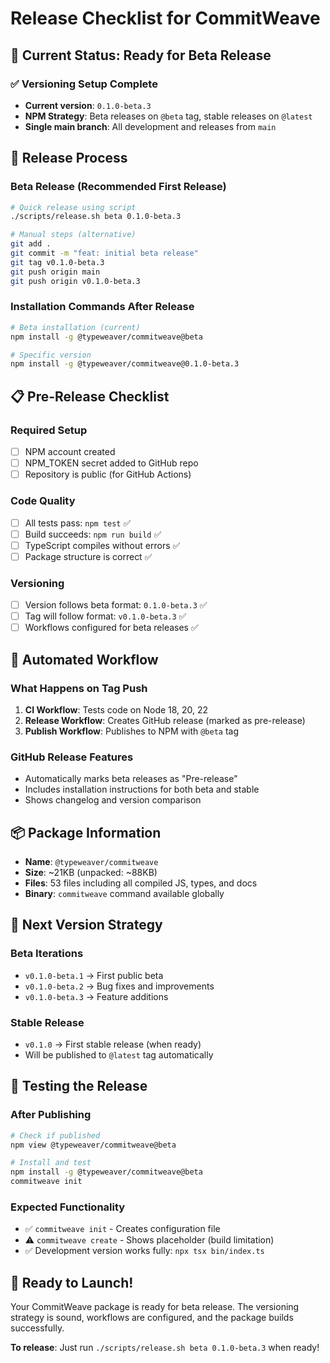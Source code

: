 # Release Checklist for CommitWeave

## 🎯 **Current Status: Ready for Beta Release**

### ✅ **Versioning Setup Complete**
- **Current version**: `0.1.0-beta.3`
- **NPM Strategy**: Beta releases on `@beta` tag, stable releases on `@latest`
- **Single main branch**: All development and releases from `main`

## 🚀 **Release Process**

### Beta Release (Recommended First Release)
```bash
# Quick release using script
./scripts/release.sh beta 0.1.0-beta.3

# Manual steps (alternative)
git add .
git commit -m "feat: initial beta release"
git tag v0.1.0-beta.3
git push origin main
git push origin v0.1.0-beta.3
```

### Installation Commands After Release
```bash
# Beta installation (current)
npm install -g @typeweaver/commitweave@beta

# Specific version
npm install -g @typeweaver/commitweave@0.1.0-beta.3
```

## 📋 **Pre-Release Checklist**

### Required Setup
- [ ] NPM account created
- [ ] NPM_TOKEN secret added to GitHub repo
- [ ] Repository is public (for GitHub Actions)

### Code Quality
- [ ] All tests pass: `npm test` ✅
- [ ] Build succeeds: `npm run build` ✅  
- [ ] TypeScript compiles without errors ✅
- [ ] Package structure is correct ✅

### Versioning
- [ ] Version follows beta format: `0.1.0-beta.3` ✅
- [ ] Tag will follow format: `v0.1.0-beta.3` ✅
- [ ] Workflows configured for beta releases ✅

## 🔄 **Automated Workflow**

### What Happens on Tag Push
1. **CI Workflow**: Tests code on Node 18, 20, 22
2. **Release Workflow**: Creates GitHub release (marked as pre-release)
3. **Publish Workflow**: Publishes to NPM with `@beta` tag

### GitHub Release Features
- Automatically marks beta releases as "Pre-release"
- Includes installation instructions for both beta and stable
- Shows changelog and version comparison

## 📦 **Package Information**
- **Name**: `@typeweaver/commitweave`
- **Size**: ~21KB (unpacked: ~88KB)
- **Files**: 53 files including all compiled JS, types, and docs
- **Binary**: `commitweave` command available globally

## 🎯 **Next Version Strategy**

### Beta Iterations
- `v0.1.0-beta.1` → First public beta
- `v0.1.0-beta.2` → Bug fixes and improvements  
- `v0.1.0-beta.3` → Feature additions

### Stable Release
- `v0.1.0` → First stable release (when ready)
- Will be published to `@latest` tag automatically

## 🧪 **Testing the Release**

### After Publishing
```bash
# Check if published
npm view @typeweaver/commitweave@beta

# Install and test
npm install -g @typeweaver/commitweave@beta
commitweave init
```

### Expected Functionality
- ✅ `commitweave init` - Creates configuration file
- ⚠️ `commitweave create` - Shows placeholder (build limitation)
- ✅ Development version works fully: `npx tsx bin/index.ts`

## 🎉 **Ready to Launch!**

Your CommitWeave package is ready for beta release. The versioning strategy is sound, workflows are configured, and the package builds successfully.

**To release**: Just run `./scripts/release.sh beta 0.1.0-beta.3` when ready!